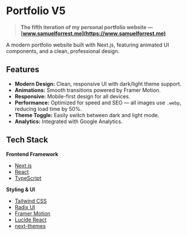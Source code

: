 # Portfolio V5

> **The fifth iteration of my personal portfolio website — [www.samuelforrest.me](https://www.samuelforrest.me)**

A modern portfolio website built with Next.js, featuring animated UI components, and a clean, professional design.



##  Features

- **Modern Design:** Clean, responsive UI with dark/light theme support.
- **Animations:** Smooth transitions powered by Framer Motion.
- **Responsive:** Mobile-first design for all devices.
- **Performance:** Optimized for speed and SEO — all images use `.webp`, reducing load time by 50%.
- **Theme Toggle:** Easily switch between dark and light mode.
- **Analytics:** Integrated with Google Analytics.



##  Tech Stack

**Frontend Framework**
- [Next.js](https://nextjs.org/)
- [React](https://react.dev/)
- [TypeScript](https://www.typescriptlang.org/)

**Styling & UI**
- [Tailwind CSS](https://tailwindcss.com/)
- [Radix UI](https://www.radix-ui.com/)
- [Framer Motion](https://www.framer.com/motion/)
- [Lucide React](https://lucide.dev/)
- [next-themes](https://github.com/pacocoursey/next-themes)


